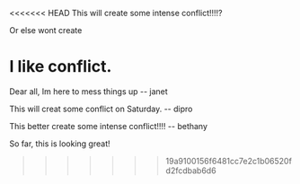 
<<<<<<< HEAD
This will create some intense conflict!!!!?

Or else wont create

I like conflict.
=======
Dear all, Im  here to mess things up -- janet

This will creat some conflict on Saturday. -- dipro

This better create some intense conflict!!!! -- bethany

So far, this is looking great!

>>>>>>> 19a9100156f6481cc7e2c1b06520fd2fcdbab6d6
